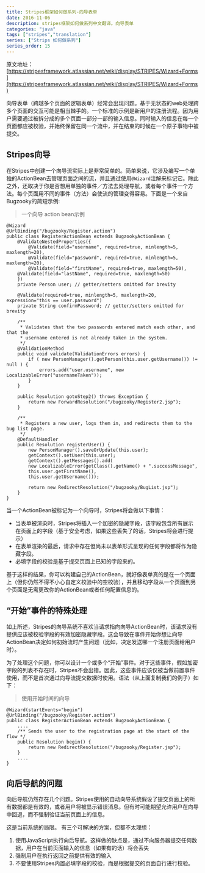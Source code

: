 ```yaml
---
title: Stripes框架如何做系列-向导表单
date: 2016-11-06
description: stripes框架如何做系列中文翻译。向导表单
categories: "java"
tags: ["stripes","translation"]
series: ["Strips 如何做系列"]
series_order: 15
---
```


原文地址：[https://stripesframework.atlassian.net/wiki/display/STRIPES/Wizard+Forms](https://stripesframework.atlassian.net/wiki/display/STRIPES/Wizard+Forms)


向导表单（跨越多个页面的逻辑表单）经常会出现问题。基于无状态的web处理跨多个页面的交互可能是相当棘手的。一个标准的示例是新用户的注册流程。因为用户需要通过被拆分成的多个页面一部分一部的输入信息。同时输入的信息在每一个页面都应被校验，并始终保留在同一个流中，并在结束的时候在一个原子事物中被提交。

## Stripes向导

在Stripes中创建一个向导流实际上是非常简单的。简单来说，它涉及编写一个单独的ActionBean去管理页面之间的流，并且通过使用`@Wizard`注解来标记它。除此之外，还取决于你是否想用单独的事件／方法去处理导航，或者每个事件一个方法。每个页面用不同的事件（方法）会使流的管理变得容易。下面是一个来自Bugzooky的简短示例:

> 一个向导 action bean示例
> 
	@Wizard
	@UrlBinding("/bugzooky/Register.action")
	public class RegisterActionBean extends BugzookyActionBean {
	    @ValidateNestedProperties({
	        @Validate(field="username", required=true, minlength=5, maxlength=20),
	        @Validate(field="password", required=true, minlength=5, maxlength=20),
	        @Validate(field="firstName", required=true, maxlength=50),
	    @Validate(field="lastName", required=true, maxlength=50)
	    })
	    private Person user; // getter/setters omitted for brevity
>	 
	    @Validate(required=true, minlength=5, maxlength=20, expression="this == user.password")
	    private String confirmPassword; // getter/setters omitted for brevity
>	 
	    /**
	     * Validates that the two passwords entered match each other, and that the
	     * username entered is not already taken in the system.
	     */
	    @ValidationMethod
	    public void validate(ValidationErrors errors) {
	        if ( new PersonManager().getPerson(this.user.getUsername()) != null ) {
	            errors.add("user.username", new LocalizableError("usernameTaken"));
	        }
	    }
>	 
	    public Resolution gotoStep2() throws Exception {
	        return new ForwardResolution("/bugzooky/Register2.jsp");
	    }
>	 
	    /**
	     * Registers a new user, logs them in, and redirects them to the bug list page.
	     */
	    @DefaultHandler
	    public Resolution registerUser() {
	        new PersonManager().saveOrUpdate(this.user);
	        getContext().setUser(this.user);
	        getContext().getMessages().add(
	        new LocalizableError(getClass().getName() + ".successMessage",
	        this.user.getFirstName(),
	        this.user.getUsername()));
>	 
	        return new RedirectResolution("/bugzooky/BugList.jsp");
	    }
	}
	
当一个ActionBean被标记为一个向导时，Stripes将会做以下事情：

+ 当表单被渲染时，Stripes将插入一个加密的隐藏字段，该字段包含所有展示在页面上的字段（基于安全考虑，如果这些丢失了的话，Stripes将会进行提示）
+ 在表单渲染的最后，请求中存在但尚未以表单形式呈现的任何字段都将作为隐藏字段。
+ 必填字段的校验是基于提交页面上已知的字段来的。

基于这样的结果，你可以构建自己的ActionBean，就好像表单真的是在一个页面上（但你仍然不得不小心自定义校验中的空校验），并且移动字段从一个页面到另个页面是无需更改你的ActionBean或者任何配置信息的。

## “开始”事件的特殊处理

如上所述，Stripes的向导系统不喜欢当请求指向向导ActionBean时，该请求没有提供应该被校验字段的有效加密隐藏字段。这会导致在事件开始你想让向导ActionBean决定如何初始流时产生问题（比如，决定发送哪一个注册页面给用户时）。

为了处理这个问题，你可以设计一个或多个“开始”事件。对于这些事件，假如加密字段的列表不存在时，Stripes不会出错。因此，这些事件应该仅被当做前置事件使用，而不是首次通过向导流提交数据时使用。语法（从上面复制我们的例子）如下：

> 使用开始时间的向导
> 
	@Wizard(startEvents="begin")
	@UrlBinding("/bugzooky/Register.action")
	public class RegisterActionBean extends BugzookyActionBean {
	    ....
	    /** Sends the user to the registration page at the start of the flow */
	    public Resolution begin() {
	        return new RedirectResolution("/bugzooky/Register.jsp");
	    }
	    ....
	}

## 向后导航的问题

向后导航仍然存在几个问题。Stripes使用的自动向导系统假设了提交页面上的所有数据都是有效的，或者用户将被显示错误消息。但有时可能期望允许用户在向导中回退，而不强制验证当前页面上的信息。

这是当前系统的局限。 有三个可解决的方案，但都不太理想：

1. 使用JavaScript执行向后导航。这样做的缺点是，通过不向服务器提交任何数据，用户在当前页面输入的信息（如果有的话）将会丢失
2. 强制用户在执行返回之前提供有效的输入
3. 不要使用Stripes内置必填字段的校验，而是根据提交的页面自行进行校验。
